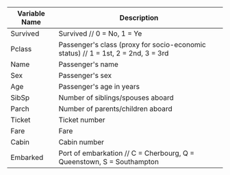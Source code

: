 | Variable Name | Description                                                                       |
| ------------- | --------------------------------------------------------------------------------- |
| Survived      | Survived  //  0 = No, 1 = Ye                                                      |
| Pclass        | Passenger's class (proxy for socio-economic status) //  1 = 1st, 2 = 2nd, 3 = 3rd |
| Name          | Passenger's name                                                                  |
| Sex           | Passenger's sex                                                                   |
| Age           | Passenger's age in years                                                          |
| SibSp         | Number of siblings/spouses aboard                                                 |
| Parch         | Number of parents/children aboard                                                 |
| Ticket        | Ticket number                                                                     |
| Fare          | Fare                                                                              |
| Cabin         | Cabin number                                                                      |
| Embarked      | Port of embarkation // C = Cherbourg, Q = Queenstown, S = Southampton             |